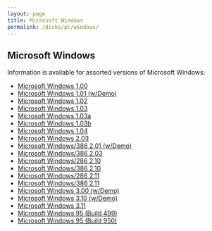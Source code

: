 ```yaml
---
layout: page
title: Microsoft Windows
permalink: /disks/pc/windows/
---
```


Microsoft Windows
---

Information is available for assorted versions of Microsoft Windows:

* [Microsoft Windows 1.00](/disks/pc/windows/1.00/)
* [Microsoft Windows 1.01 (w/Demo)](/disks/pc/windows/1.01/)
* [Microsoft Windows 1.02](/disks/pc/windows/1.02/)
* [Microsoft Windows 1.03](/disks/pc/windows/1.03/)
* [Microsoft Windows 1.03a](/disks/pc/windows/1.03a/)
* [Microsoft Windows 1.03b](/disks/pc/windows/1.03b/)
* [Microsoft Windows 1.04](/disks/pc/windows/1.04/)
* [Microsoft Windows 2.03](/disks/pc/windows/2.03/)
* [Microsoft Windows/386 2.01 (w/Demo)](/disks/pc/windows/2.0x/)
* [Microsoft Windows/386 2.03](/disks/pc/windows/2.0x/#microsoft-windows386-203)
* [Microsoft Windows/286 2.10](/disks/pc/windows/2.10/)
* [Microsoft Windows/386 2.10](/disks/pc/windows/2.10/#microsoft-windows386-210)
* [Microsoft Windows/286 2.11](/disks/pc/windows/2.11/)
* [Microsoft Windows/386 2.11](/disks/pc/windows/2.11/#microsoft-windows386-211)
* [Microsoft Windows 3.00 (w/Demo)](/disks/pc/windows/3.00/)
* [Microsoft Windows 3.10 (w/Demo)](/disks/pc/windows/3.10/)
* [Microsoft Windows 3.11](/disks/pc/windows/3.11/)
* [Microsoft Windows 95 (Build 499)](/disks/pc/windows/win95/4.00.499/)
* [Microsoft Windows 95 (Build 950)](/disks/pc/windows/win95/4.00.950/)
